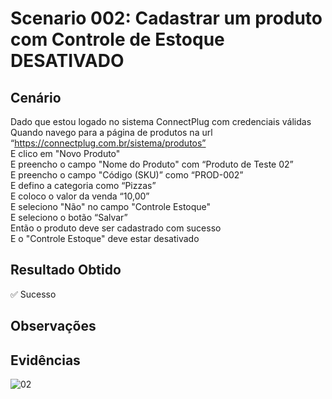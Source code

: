 # Scenario 002: Cadastrar um produto com Controle de Estoque DESATIVADO

## Cenário
Dado que estou logado no sistema ConnectPlug com credenciais válidas  
Quando navego para a página de produtos na url “https://connectplug.com.br/sistema/produtos”  
E clico em "Novo Produto"  
E preencho o campo "Nome do Produto" com “Produto de Teste 02”  
E preencho o campo "Código (SKU)” como “PROD-002”  
E defino a categoria como “Pizzas”  
E coloco o valor da venda “10,00”  
E seleciono "Não" no campo "Controle Estoque"  
E seleciono o botão “Salvar”  
Então o produto deve ser cadastrado com sucesso  
E o "Controle Estoque" deve estar desativado

## Resultado Obtido
✅ Sucesso

## Observações

## Evidências
![02](https://github.com/user-attachments/assets/4f9d8120-907c-4515-acc9-c499b032b82d)
